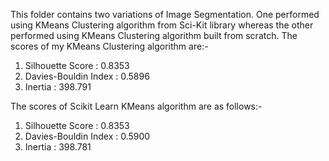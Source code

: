 This folder contains two variations of Image Segmentation. One performed using KMeans Clustering algorithm from Sci-Kit library whereas the other performed using KMeans Clustering algorithm built from scratch. The scores of my KMeans Clustering algorithm are:-
1. Silhouette Score : 0.8353
2. Davies-Bouldin Index : 0.5896
3. Inertia : 398.791

The scores of Scikit Learn KMeans algorithm are as follows:-
1. Silhouette Score : 0.8353
2. Davies-Bouldin Index : 0.5900
3. Inertia : 398.781
